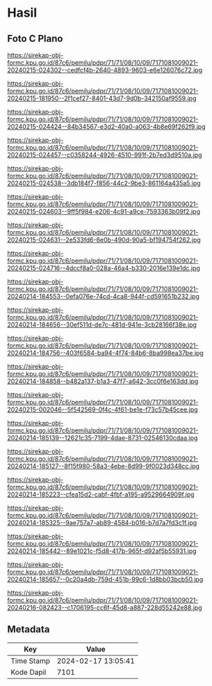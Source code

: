 # Hasil

## Foto C Plano

https://sirekap-obj-formc.kpu.go.id/87c6/pemilu/pdpr/71/71/08/10/09/7171081009021-20240215-024302--cedfcf4b-2640-4893-9603-e6e126076c72.jpg

https://sirekap-obj-formc.kpu.go.id/87c6/pemilu/pdpr/71/71/08/10/09/7171081009021-20240215-181950--2f1cef27-8401-43d7-9d0b-342150af9559.jpg

https://sirekap-obj-formc.kpu.go.id/87c6/pemilu/pdpr/71/71/08/10/09/7171081009021-20240215-024424--84b34567-e3d2-40a0-a063-4b8e69f262f9.jpg

https://sirekap-obj-formc.kpu.go.id/87c6/pemilu/pdpr/71/71/08/10/09/7171081009021-20240215-024457--c0358244-4926-4510-991f-2b7ed3d9510a.jpg

https://sirekap-obj-formc.kpu.go.id/87c6/pemilu/pdpr/71/71/08/10/09/7171081009021-20240215-024538--3db184f7-f856-44c2-9be3-861164a435a5.jpg

https://sirekap-obj-formc.kpu.go.id/87c6/pemilu/pdpr/71/71/08/10/09/7171081009021-20240215-024603--9ff5f984-e206-4c91-a9ce-7593363b09f2.jpg

https://sirekap-obj-formc.kpu.go.id/87c6/pemilu/pdpr/71/71/08/10/09/7171081009021-20240215-024631--2e533fd6-6e0b-490d-90a5-bf194754f262.jpg

https://sirekap-obj-formc.kpu.go.id/87c6/pemilu/pdpr/71/71/08/10/09/7171081009021-20240215-024716--4dccf8a0-028a-46a4-b330-2016e139e1dc.jpg

https://sirekap-obj-formc.kpu.go.id/87c6/pemilu/pdpr/71/71/08/10/09/7171081009021-20240214-184553--0efa076e-74cd-4ca8-944f-cd591651b232.jpg

https://sirekap-obj-formc.kpu.go.id/87c6/pemilu/pdpr/71/71/08/10/09/7171081009021-20240214-184656--30ef511d-de7c-481d-941e-3cb28166f38e.jpg

https://sirekap-obj-formc.kpu.go.id/87c6/pemilu/pdpr/71/71/08/10/09/7171081009021-20240214-184756--403f6584-ba94-4f74-84b6-8ba998ea37be.jpg

https://sirekap-obj-formc.kpu.go.id/87c6/pemilu/pdpr/71/71/08/10/09/7171081009021-20240214-184858--b482a137-b1a3-47f7-a642-3cc0f6e163dd.jpg

https://sirekap-obj-formc.kpu.go.id/87c6/pemilu/pdpr/71/71/08/10/09/7171081009021-20240215-002046--5f542569-0f4c-4f61-be1e-f73c57b45cee.jpg

https://sirekap-obj-formc.kpu.go.id/87c6/pemilu/pdpr/71/71/08/10/09/7171081009021-20240214-185139--12621c35-7199-4dae-8731-02546130cdaa.jpg

https://sirekap-obj-formc.kpu.go.id/87c6/pemilu/pdpr/71/71/08/10/09/7171081009021-20240214-185127--8f15f980-58a3-4ebe-8d99-9f0023d348cc.jpg

https://sirekap-obj-formc.kpu.go.id/87c6/pemilu/pdpr/71/71/08/10/09/7171081009021-20240214-185223--cfea15d2-cabf-4fbf-a195-a9529664909f.jpg

https://sirekap-obj-formc.kpu.go.id/87c6/pemilu/pdpr/71/71/08/10/09/7171081009021-20240214-185325--9ae757a7-ab89-4584-b016-b7d7a7fd3c1f.jpg

https://sirekap-obj-formc.kpu.go.id/87c6/pemilu/pdpr/71/71/08/10/09/7171081009021-20240214-185442--89e1021c-f5d8-417b-965f-d92af5b55931.jpg

https://sirekap-obj-formc.kpu.go.id/87c6/pemilu/pdpr/71/71/08/10/09/7171081009021-20240214-185657--0c20a4db-759d-451b-99c6-1d8bb03bcb50.jpg

https://sirekap-obj-formc.kpu.go.id/87c6/pemilu/pdpr/71/71/08/10/09/7171081009021-20240216-082423--c1706195-cc6f-45d8-a887-228d55242e88.jpg


## Metadata

| Key        | Value               |
| ---------- | ------------------- |
| Time Stamp | 2024-02-17 13:05:41 |
| Kode Dapil | 7101                |



